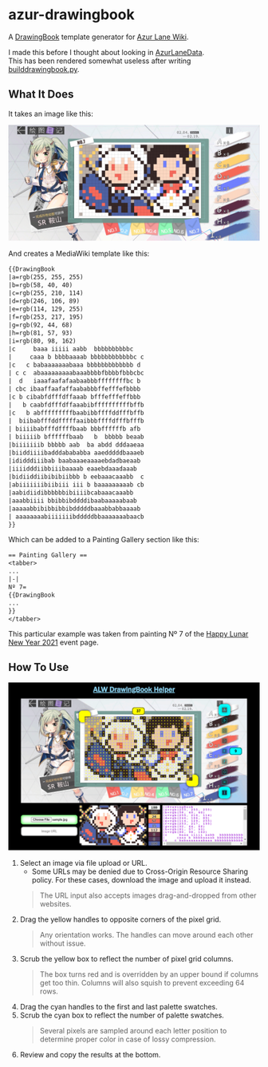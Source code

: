 # azur-drawingbook

A [DrawingBook](https://azurlane.koumakan.jp/wiki/Template:DrawingBook) template generator for [Azur Lane Wiki](https://azurlane.koumakan.jp/).

I made this before I thought about looking in [AzurLaneData](https://github.com/AzurLaneTools/AzurLaneData).  
This has been rendered somewhat useless after writing [builddrawingbook.py](https://github.com/Krazete/azur-wiki/blob/main/builddrawingbook.py).

## What It Does

It takes an image like this:

![sample](sample.jpg)

And creates a MediaWiki template like this:

```wiki
{{DrawingBook
|a=rgb(255, 255, 255)
|b=rgb(58, 40, 40)
|c=rgb(255, 210, 114)
|d=rgb(246, 106, 89)
|e=rgb(114, 129, 255)
|f=rgb(253, 217, 195)
|g=rgb(92, 44, 68)
|h=rgb(81, 57, 93)
|i=rgb(80, 98, 162)
|c     baaa iiiii aabb  bbbbbbbbbbc   
|     caaa b bbbbaaaab bbbbbbbbbbbbc c
|c   c babaaaaaaabaaa bbbbbbbbbbbbb d 
| c c  abaaaaaaaaabaaabbbbfbbbbfbbbcbc
|  d   iaaafaafafaabaabbbffffffffbc b 
| cbc ibaaffaafaffaababbbffefffefbbbb 
|c b cibabfdfffdffaaab bfffefffeffbbb 
|   b caabfdfffdffaaabibffffffffffbffb
|c   b abfffffffffbaabibbffffddfffbffb
|  biibabfffddfffffaaibbbffffdfffbfffb
| biiiibabfffdffffbaab bbbffffffb afb 
| biiiiib bffffffbaab   b  bbbbb beaab
|biiiiiiib bbbbb aab  ba abdd dddaaeaa
|biiddiiiibadddabababba aaedddddbaaaeb
|ididddiiibab baabaaaeaaaaebdadbaeaab 
|iiiidddiibbiiibaaaab eaaebdaaadaaab  
|bidiiddiibibibiibbb b eebaaacaaabb  c
|abiiiiiiibiibiii iii b baaaaaaaaab cb
|aabidiidibbbbbbibiiiibcabaaacaaabb   
|aaabbiiii bbibbibddddibaabaaaaabaab  
|aaaaabbibibbibbibdddddbaaabbabbaaaab 
| aaaaaaaabiiiiiiibdddddbbaaaaaaabaacb
}}
```

Which can be added to a Painting Gallery section like this:

```wiki
== Painting Gallery ==
<tabber>
...
|-|
Nº 7=
{{DrawingBook
...
}}
</tabber>
```

This particular example was taken from painting Nº 7 of the [Happy Lunar New Year 2021](https://azurlane.koumakan.jp/wiki/Happy_Lunar_New_Year_2021#Painting_Gallery) event page.

## How To Use

![preview](preview.png)

1. Select an image via file upload or URL.
   - Some URLs may be denied due to Cross-Origin Resource Sharing policy. For these cases, download the image and upload it instead.
   > The URL input also accepts images drag-and-dropped from other websites.
2. Drag the yellow handles to opposite corners of the pixel grid.
   > Any orientation works. The handles can move around each other without issue.
3. Scrub the yellow box to reflect the number of pixel grid columns.
   > The box turns red and is overridden by an upper bound if columns get too thin. Columns will also squish to prevent exceeding 64 rows.
4. Drag the cyan handles to the first and last palette swatches.
5. Scrub the cyan box to reflect the number of palette swatches.
   > Several pixels are sampled around each letter position to determine proper color in case of lossy compression.
6. Review and copy the results at the bottom.

